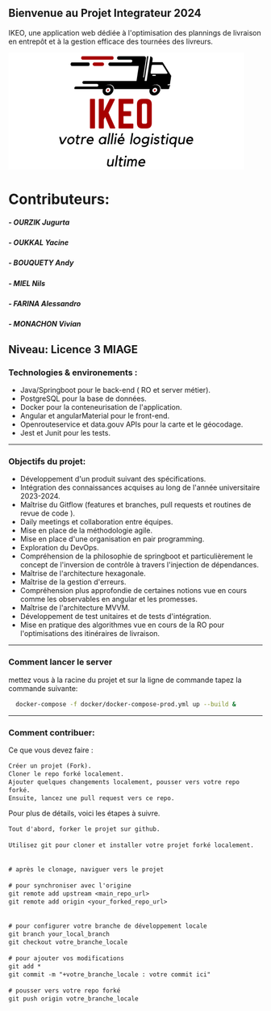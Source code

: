 ## Bienvenue au Projet Integrateur 2024

 IKEO, une application web dédiée à l'optimisation des plannings de livraison en entrepôt et à la gestion efficace des tournées des livreurs.

![IKEO_LOGO](./IKEO_LOGO.png)

# Contributeurs:
##### - OURZIK    Jugurta
##### - OUKKAL    Yacine
##### - BOUQUETY  Andy
##### - MIEL      Nils
##### - FARINA    Alessandro
##### - MONACHON  Vivian

Niveau: Licence 3 MIAGE 
---

### Technologies & environements :

* Java/Springboot pour le back-end ( RO et server métier).
* PostgreSQL pour la base de données.
* Docker pour la conteneurisation de l'application.
* Angular et angularMaterial pour le front-end.
* Openrouteservice et data.gouv APIs pour la carte et le géocodage.
* Jest  et Junit pour les tests.

---

### Objectifs du projet:
* Développement d'un produit suivant des spécifications.
* Intégration des connaissances acquises au long de l'année universitaire 2023-2024.
* Maîtrise du Gitflow (features et branches, pull requests et  routines de revue de code ).
* Daily meetings et collaboration entre équipes.
* Mise en place de la méthodologie agile.
* Mise en place d'une organisation en pair programming.
* Exploration du DevOps.
* Compréhension de la philosophie de springboot et particulièrement le concept de l'inversion de contrôle à travers l'injection de dépendances.
* Maîtrise de l'architecture hexagonale.
* Maîtrise de la gestion d'erreurs.
* Compréhension plus approfondie de certaines notions vue en cours comme les observables en angular et les promesses.
* Maîtrise de l'architecture MVVM.
* Développement de test unitaires et de tests d'intégration.
* Mise en pratique des algorithmes vue en cours de la RO pour l'optimisations des itinéraires de livraison.

---

### Comment lancer le server
mettez vous à la racine du projet et sur la ligne de commande tapez la commande suivante:

```sh
  docker-compose -f docker/docker-compose-prod.yml up --build &
  ```
---

### Comment contribuer:

Ce que vous devez faire :

    Créer un projet (Fork).
    Cloner le repo forké localement.
    Ajouter quelques changements localement, pousser vers votre repo forké.
    Ensuite, lancez une pull request vers ce repo.

Pour plus de détails, voici les étapes à suivre.

    Tout d'abord, forker le projet sur github.

    Utilisez git pour cloner et installer votre projet forké localement.


    # après le clonage, naviguer vers le projet

    # pour synchroniser avec l'origine
    git remote add upstream <main_repo_url>
    git remote add origin <your_forked_repo_url>


    # pour configurer votre branche de développement locale
    git branch your_local_branch
    git checkout votre_branche_locale

    # pour ajouter vos modifications
    git add *
    git commit -m "+votre_branche_locale : votre commit ici"

    # pousser vers votre repo forké
    git push origin votre_branche_locale
